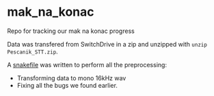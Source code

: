 # mak_na_konac
Repo for tracking our mak na konac progress



Data was transfered from SwitchDrive in a zip and unzipped with `unzip Pescanik_STT.zip`.

A [snakefile](Snakefile) was written to perform all the preprocessing:
* Transforming data to mono 16kHz wav
* Fixing all the bugs we found earlier.